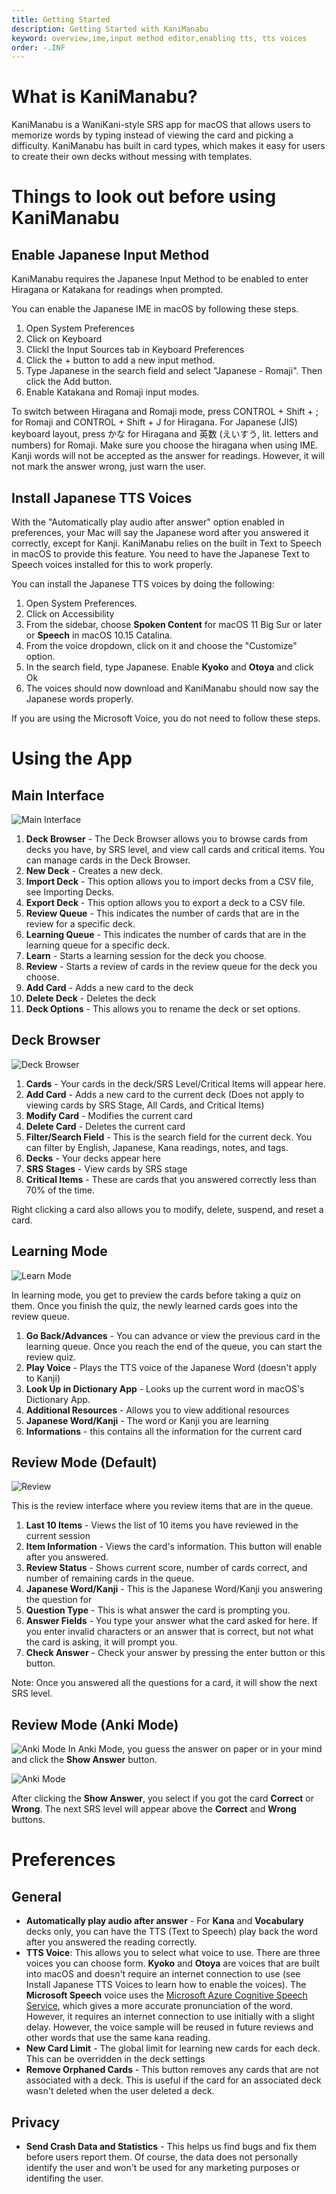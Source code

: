 ```yaml
---
title: Getting Started
description: Getting Started with KaniManabu
keyword: overview,ime,input method editor,enabling tts, tts voices
order: -.INF
---
```


# What is KaniManabu?
KaniManabu is a WaniKani-style SRS app for macOS that allows users to memorize words by typing instead of viewing the card and picking a difficulty. KaniManabu has built in card types, which makes it easy for users to create their own decks without messing with templates.

# Things to look out before using KaniManabu
## Enable Japanese Input Method
KaniManabu requires the Japanese Input Method to be enabled to enter Hiragana or Katakana for readings when prompted.

You can enable the Japanese IME in macOS by following these steps.

1. Open System Preferences
2. Click on Keyboard
3. Clickl the Input Sources tab in Keyboard Preferences
4. Click the + button to add a new input method.
5. Type Japanese in the search field and select "Japanese - Romaji". Then click the Add button.
6. Enable Katakana and Romaji input modes.

To switch between Hiragana and Romaji mode, press CONTROL + Shift + ; for Romaji and CONTROL + Shift + J for Hiragana. For Japanese (JIS) keyboard layout, press かな for Hiragana and 英数 (えいすう, lit. letters and numbers) for Romaji. Make sure you choose the hiragana when using IME. Kanji words will not be accepted as the answer for readings. However, it will not mark the answer wrong, just warn the user.

## Install Japanese TTS Voices
With the "Automatically play audio after answer" option enabled in preferences, your Mac will say the Japanese word after you answered it correctly, except for Kanji. KaniManabu relies on the built in Text to Speech in macOS to provide this feature. You need to have the Japanese Text to Speech voices installed for this to work properly.

You can install the Japanese TTS voices by doing the following:

1. Open System Preferences.
2. Click on Accessibility
3. From the sidebar, choose **Spoken Content** for macOS 11 Big Sur or later or **Speech** in macOS 10.15 Catalina.
4. From the voice dropdown, click on it and choose the "Customize" option.
5. In the search field, type Japanese. Enable **Kyoko** and **Otoya** and click Ok
6. The voices should now download and KaniManabu should now say the Japanese words properly.

If you are using the Microsoft Voice, you do not need to follow these steps.

# Using the App
## Main Interface
![Main Interface](maininterface.png)

1. **Deck Browser** - The Deck Browser allows you to browse cards from decks you have, by SRS level, and view call cards and critical items. You can manage cards in the Deck Browser.
2. **New Deck** - Creates a new deck.
3. **Import Deck** - This option allows you to import decks from a CSV file, see Importing Decks.
4. **Export Deck** - This option allows you to export a deck to a CSV file.
5. **Review Queue** - This indicates the number of cards that are in the review for a specific deck.
6. **Learning Queue** - This indicates the number of cards that are in the learning queue for a specific deck.
7. **Learn** - Starts a learning session for the deck you choose.
8. **Review** - Starts a review of cards in the review queue for the deck you choose.
9. **Add Card** - Adds a new card to the deck
10. **Delete Deck** - Deletes the deck
11. **Deck Options** - This allows you to rename the deck or set options.

## Deck Browser
![Deck Browser](deckbrowser.png)

1. **Cards** - Your cards in the deck/SRS Level/Critical Items will appear here.
2. **Add Card** - Adds a new card to the current deck (Does not apply to viewing cards by SRS Stage, All Cards, and Critical Items)
3. **Modify Card** - Modifies the current card
4. **Delete Card** - Deletes the current card
5. **Filter/Search Field** - This is the search field for the current deck. You can filter by English, Japanese, Kana readings, notes, and tags.
6. **Decks** - Your decks appear here
7. **SRS Stages** - View cards by SRS stage
8. **Critical Items** - These are cards that you answered correctly less than 70% of the time.

Right clicking a card also allows you to modify, delete, suspend, and reset a card.

## Learning Mode
![Learn Mode](learnmode.png)

In learning mode, you get to preview the cards before taking a quiz on them. Once you finish the quiz, the newly learned cards goes into the review queue.

1. **Go Back/Advances** - You can advance or view the previous card in the learning queue. Once you reach the end of the queue, you can start the review quiz.
2. **Play Voice** - Plays the TTS voice of the Japanese Word (doesn't apply to Kanji)
3. **Look Up in Dictionary App** - Looks up the current word in macOS's Dictionary App.
4. **Additional Resources** - Allows you to view additional resources
5. **Japanese Word/Kanji** - The word or Kanji you are learning
6. **Informations** - this contains all the information for the current card

## Review Mode (Default)
![Review](review.png)

This is the review interface where you review items that are in the queue.

1. **Last 10 Items** - Views the list of 10 items you have reviewed in the current session
2. **Item Information** - Views the card's information. This button will enable after you answered.
3. **Review Status** - Shows current score, number of cards correct, and number of remaining cards in the queue.
4. **Japanese Word/Kanji** - This is the Japanese Word/Kanji you answering the question for
5. **Question Type** - This is what answer the card is prompting you.
6. **Answer Fields** - You type your answer what the card asked for here. If you enter invalid characters or an answer that is correct, but not what the card is asking, it will prompt you.
7. **Check Answer** - Check your answer by pressing the enter button or this button.

Note: Once you answered all the questions for a card, it will show the next SRS level.

## Review Mode (Anki Mode)
![Anki Mode](ankimode1.png)
In Anki Mode, you guess the answer on paper or in your mind and click the **Show Answer** button.

![Anki Mode](ankimode2.png)

After clicking the **Show Answer**, you select if you got the card **Correct** or **Wrong**. The next SRS level will appear above the **Correct** and **Wrong** buttons.

# Preferences
## General
* **Automatically play audio after answer** - For **Kana** and **Vocabulary** decks only, you can have the TTS (Text to Speech) play back the word after you answered the reading correctly.
* **TTS Voice**: This allows you to select what voice to use. There are three voices you can choose form. **Kyoko** and **Otoya** are voices that are built into macOS and doesn't require an internet connection to use (see Install Japanese TTS Voices to learn how to enable the voices). The **Microsoft Speech** voice uses the [Microsoft Azure Cognitive Speech Service](https://azure.microsoft.com/en-us/services/cognitive-services/text-to-speech/), which gives a more accurate pronunciation of the word. However, it requires an internet connection to use initially with a slight delay. However, the voice sample will be reused in future reviews and other words that use the same kana reading.
* **New Card Limit** - The global limit for learning new cards for each deck. This can be overridden in the deck settings
* **Remove Orphaned Cards** - This button removes any cards that are not associated with a deck. This is useful if the card for an associated deck wasn't deleted when the user deleted a deck.

## Privacy
* **Send Crash Data and Statistics** - This helps us find bugs and fix them before users report them. Of course, the data does not personally identify the user and won't be used for any marketing purposes or identifing the user.
